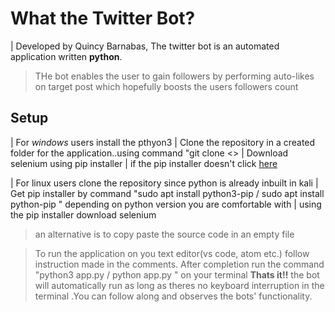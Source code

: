 # What the Twitter Bot?

| Developed by Quincy Barnabas, The twitter bot is an automated application written **python**.

> THe bot enables the user to gain followers by performing auto-likes on target post which hopefully boosts the users followers count

## Setup

| For _windows_ users install the pthyon3
| Clone the repository in a created folder for the application..using command "git clone <<copied url>>
| Download selenium using pip installer
| if the pip installer doesn't click [here](https://github.com/BurntSushi/nfldb/wiki/Python-&-pip-Windows-installation)

| For linux users clone the repository since python is already inbuilt in kali
| Get pip installer by command "sudo apt install python3-pip / sudo apt install python-pip " depending on python version you are comfortable with
| using the pip installer download selenium

> an alternative is to copy paste the source code in an empty file

> To run the application on you text editor(vs code, atom etc.) follow instruction made in the comments.
> After completion run the command "python3 app.py / python app.py " on your terminal
> **Thats it!!** the bot will automatically run as long as theres no keyboard interruption in the terminal .You can follow along and observes the bots' functionality.

